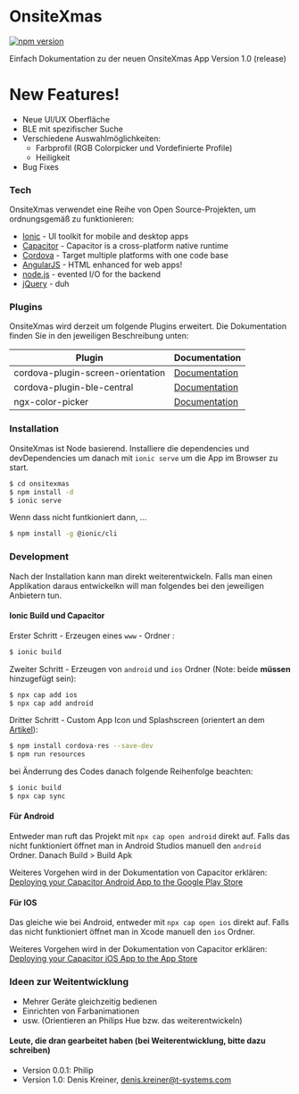 # OnsiteXmas

[![npm version](https://badge.fury.io/js/ionic.svg)](https://badge.fury.io/js/ionic)

Einfach Dokumentation zu der neuen OnsiteXmas App Version 1.0 (release)

# New Features!

  - Neue UI/UX Oberfläche
  - BLE mit spezifischer Suche
  - Verschiedene Auswahlmöglichkeiten:
    - Farbprofil (RGB Colorpicker und Vordefinierte Profile)
    - Heiligkeit
  -  Bug Fixes

### Tech

OnsiteXmas verwendet eine Reihe von Open Source-Projekten, um ordnungsgemäß zu funktionieren:

* [Ionic] - UI toolkit for mobile and desktop apps 
* [Capacitor] - Capacitor is a cross-platform native runtime
* [Cordova] - Target multiple platforms with one code base
* [AngularJS] - HTML enhanced for web apps!
* [node.js] - evented I/O for the backend
* [jQuery] - duh

### Plugins

OnsiteXmas wird derzeit um folgende Plugins erweitert. Die Dokumentation finden Sie in den jeweiligen Beschreibung unten: 

| Plugin | Documentation |
| ------ | ------ |
| cordova-plugin-screen-orientation | [Documentation][cpso] |
| cordova-plugin-ble-central | [Documentation][cpbc] |
| ngx-color-picker | [Documentation][ncp] |

### Installation

OnsiteXmas ist Node basierend. Installiere die dependencies und devDependencies um danach mit `ionic serve` um die App im Browser zu start. 

```sh
$ cd onsitexmas
$ npm install -d
$ ionic serve
```

Wenn dass nicht funtkioniert dann, ...

```sh
$ npm install -g @ionic/cli
```

### Development

Nach der Installation kann man direkt weiterentwickeln. Falls man einen Applikation daraus entwickelkn will man folgendes bei den jeweiligen Anbietern tun. 

#### Ionic Build und Capacitor

Erster Schritt - Erzeugen eines `www` - Ordner :
```sh
$ ionic build
```

Zweiter Schritt - Erzeugen von `android` und `ios` Ordner  (Note: beide **müssen** hinzugefügt sein):
```sh
$ npx cap add ios
$ npx cap add android
```

Dritter Schritt - Custom App Icon und Splashscreen (orientert an dem [Artikel]):

```sh
$ npm install cordova-res --save-dev
$ npm run resources
```

bei Änderrung des Codes danach folgende Reihenfolge beachten:

```sh
$ ionic build
$ npx cap sync
```

#### Für Android

Entweder man ruft das Projekt mit `npx cap open android` direkt auf. Falls das nicht funktioniert öffnet man in Android Studios manuell den `android` Ordner. Danach Build > Build Apk

Weiteres Vorgehen wird in der Dokumentation von Capacitor erklären: [Deploying your Capacitor Android App to the Google Play Store]

#### Für IOS

Das gleiche wie bei Android, entweder mit `npx cap open ios` direkt auf. Falls das nicht funktioniert öffnet man in Xcode manuell den `ios` Ordner.

Weiteres Vorgehen wird in der Dokumentation von Capacitor erklären: [Deploying your Capacitor iOS App to the App Store]

### Ideen zur Weitentwicklung

 - Mehrer Geräte gleichzeitig bedienen 
 - Einrichten von Farbanimationen
 - usw. (Orientieren an Philips Hue bzw. das weiterentwickeln)

#### Leute, die dran gearbeitet haben (bei Weiterentwicklung, bitte dazu schreiben)
 - Version 0.0.1: Philip 
 - Version 1.0: Denis Kreiner, denis.kreiner@t-systems.com


[//]: # (These are reference links used in the body of this note and get stripped out when the markdown processor does its job. There is no need to format nicely because it shouldn't be seen. Thanks SO - http://stackoverflow.com/questions/4823468/store-comments-in-markdown-syntax)

   [Ionic]: <https://ionicframework.com/docs/>
   [Capacitor]: <https://capacitorjs.com/>
   [Cordova]: <https://cordova.apache.org//>
   [AngularJS]: <http://angularjs.org>
   [node.js]: <http://nodejs.org>
   [jQuery]: <http://jquery.com>
   [cpso]: <https://cordova.apache.org/docs/en/latest/reference/cordova-plugin-screen-orientation/>
   [cpbc]: <https://github.com/don/cordova-plugin-ble-central>
   [ncp]: <https://market.ionicframework.com/themes/custome-color-picker>
   [Artikel]: <https://medium.com/@dalezak/generate-app-icon-and-splash-screen-images-for-ionic-framework-using-capacitor-e1f8c6ef0fd4>
   [Deploying your Capacitor iOS App to the App Store]: <https://capacitorjs.com/docs/ios/deploying-to-app-store>
   [Deploying your Capacitor Android App to the Google Play Store]: <https://capacitorjs.com/docs/android/deploying-to-google-play>
